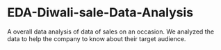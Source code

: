 # EDA-Diwali-sale-Data-Analysis
A overall data analysis of data of sales on an occasion. We analyzed the data to help the company to know about their target audience.
